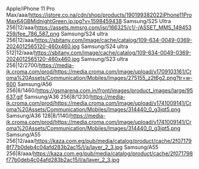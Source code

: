 Apple/iPhone 11 Pro Max/aaa/https://istore.co.na/cdn/shop/products/190199382022iPhone11ProMax64GBMidnightGreen.jp.jpg?v=1598459438
Samsung/S25 Ultra 256|12/aaa/https://assets.mmsrg.com/isr/166325/c1/-/ASSET_MMS_149453259/fee_786_587_png
Samsung/S24 ultra 256|12/aaa/https://sbitany.com/image/cache/catalog/109-634-0049-0369-2024012565120-460x460.jpg
Samsung/S24 ultra 512|12/aaa/https://sbitany.com/image/cache/catalog/109-634-0049-0369-2024012565120-460x460.jpg
Samsung/S23 ultra 256|12/2700/https://media-ik.croma.com/prod/https://media.croma.com/image/upload/v1709103161/Croma%20Assets/Communication/Mobiles/Images/275155_z2t6g2.png?tr=w-600
Samsung/A56 256|8/1460/https://gsmarena.com.in/front/images/product_images/large/95637.gif
Samsung/A36 256|8/1230/https://media-ik.croma.com/prod/https://media.croma.com/image/upload/v1741009141/Croma%20Assets/Communication/Mobiles/Images/314440_0_g3jqt5.png
Samsung/A36 128|8/1140/https://media-ik.croma.com/prod/https://media.croma.com/image/upload/v1741009141/Croma%20Assets/Communication/Mobiles/Images/314440_0_g3jqt5.png
Samsung/A55 256|12/aaa/https://kaza.com.eg/pub/media/catalog/product/cache/2f071798f77b0deb4c04afd283b2ac15/l/a/layer_2_3.jpg
Samsung/A55 256|8/aaa/https://kaza.com.eg/pub/media/catalog/product/cache/2f071798f77b0deb4c04afd283b2ac15/l/a/layer_2_3.jpg